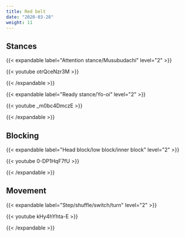 ```yaml
---
title: Red belt
date: "2020-03-28"
weight: 11
---
```


## Stances

{{< expandable label="Attention stance/Musubudachi" level="2" >}}

{{< youtube otrQceNzr3M >}}

{{< /expandable >}}

{{< expandable label="Ready stance/Yo-oi" level="2" >}}

{{< youtube _m0bc4DmczE >}}

{{< /expandable >}}

## Blocking

{{< expandable label="Head block/low block/inner block" level="2" >}}

{{< youtube 0-DP1HqF7fU >}}

{{< /expandable >}}

## Movement

{{< expandable label="Step/shuffle/switch/turn" level="2" >}}

{{< youtube kHy4hYhta-E >}}

{{< /expandable >}}




